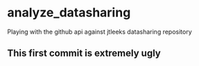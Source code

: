 analyze_datasharing
===================

Playing with the github api against jtleeks datasharing repository

This first commit is extremely ugly
--------------------
